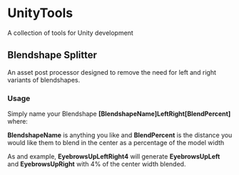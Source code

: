# UnityTools
A collection of tools for Unity development

## Blendshape Splitter
An asset post processor designed to remove the need for left and right variants of blendshapes.

### Usage
Simply name your Blendshape **[BlendshapeName]LeftRight[BlendPercent]** where:

**BlendshapeName** is anything you like and **BlendPercent** is the distance you would like them to blend in the center as a percentage of the model width

As and example, **EyebrowsUpLeftRight4** will generate **EyebrowsUpLeft** and **EyebrowsUpRight** with 4% of the center width blended.
